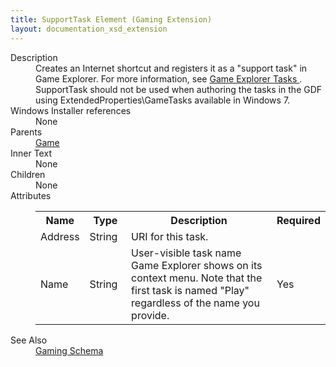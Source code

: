 ```yaml
---
title: SupportTask Element (Gaming Extension)
layout: documentation_xsd_extension
---
```

<dl>
  <dt>Description</dt>
  <dd>                 Creates an Internet shortcut and registers it as a "support task" in Game Explorer. For more information, see                 <a href="http://msdn.microsoft.com/library/bb173450.aspx" target="_blank">                     Game Explorer Tasks                 </a>.  SupportTask should not be used when authoring the tasks in the GDF using ExtendedProperties\GameTasks available in Windows 7.             </dd>
  <dt>Windows Installer references</dt>
  <dd>None</dd>
  <dt>Parents</dt>
  <dd>
    <a href="../gaming/game" class="extension">Game</a>
  </dd>
  <dt>Inner Text</dt>
  <dd>None</dd>
  <dt>Children</dt>
  <dd>None</dd>
  <dt>Attributes</dt>
  <dd>
    <table cellspacing="0" cellpadding="0" class="schema">
      <tr>
        <th width="15%">Name</th>
        <th width="15%">Type</th>
        <th width="65%">Description</th>
        <th width="15%">Required</th>
      </tr>
      <tr>
        <td>Address</td>
        <td>String</td>
        <td>URI for this task.</td>
        <td>&nbsp;</td>
      </tr>
      <tr>
        <td>Name</td>
        <td>String</td>
        <td>User-visible task name Game Explorer shows on its context menu. Note that the first task is named "Play" regardless of the name you provide.</td>
        <td>Yes</td>
      </tr>
    </table>
  </dd>
  <dt>See Also</dt>
  <dd>
    <a href="../gaming">Gaming Schema</a>
  </dd>
</dl>
